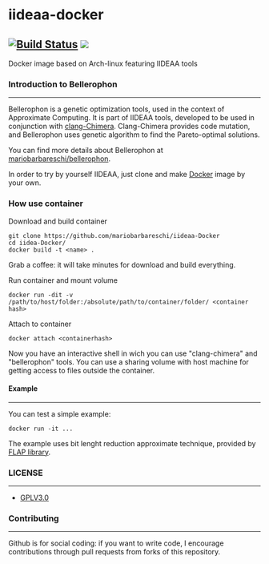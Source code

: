 # iideaa-docker
[![Build Status](https://travis-ci.org/mariobarbareschi/iideaa-docker.svg?branch=master)](https://travis-ci.org/mariobarbareschi/iideaa-docker) [![](https://images.microbadger.com/badges/image/mariobarbareschi/iideaa.svg)](https://microbadger.com/images/mariobarbareschi/iideaa "Get your own image badge on microbadger.com")
------------

Docker image based on Arch-linux featuring IIDEAA tools

### Introduction to Bellerophon ###
------------

Bellerophon is a genetic optimization tools, used in the context of Approximate Computing. It is part of IIDEAA tools, developed to be used in conjunction with [clang-Chimera](https://github.com/ntonjeta/clang-chimera). Clang-Chimera provides code mutation, and Bellerophon uses genetic algorithm to find the Pareto-optimal solutions.

You can find more details about Bellerophon at [mariobarbareschi/bellerophon](https://github.com/mariobarbareschi/Bellerophon).

In order to try by yourself IIDEAA, just clone and make [Docker](https://www.docker.com) image by your own.

### How use container ###

Download and build container

    git clone https://github.com/mariobarbareschi/iideaa-Docker
    cd iidea-Docker/
    docker build -t <name> .

Grab a coffee: it will take minutes for download and build everything.

Run container and mount volume

    docker run -dit -v /path/to/host/folder:/absolute/path/to/container/folder/ <container hash>

Attach to container

    docker attach <containerhash>

Now you have an interactive shell in wich you can use "clang-chimera" and "bellerophon" tools. You can use a sharing volume with host machine for getting access to files outside the container.

#### Example ####
--------

You can test a simple example:

    docker run -it ...

The example uses bit lenght reduction approximate technique, provided by [FLAP library](https://github.com/Ghost047/Fap).

### LICENSE ###
--------

* [GPLV3.0](https://www.gnu.org/licenses/licenses.html)

### Contributing ###
----------

Github is for social coding: if you want to write code, I encourage contributions through pull requests from forks of this repository.
